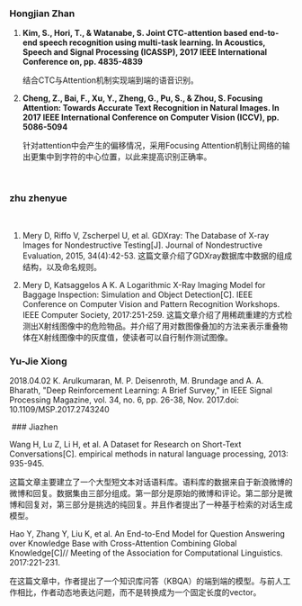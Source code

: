 
### Hongjian Zhan


<ol>
<li><b>Kim, S., Hori, T., & Watanabe, S. Joint CTC-attention based end-to-end speech recognition using multi-task learning. In Acoustics, Speech and Signal Processing (ICASSP), 2017 IEEE International Conference on, pp. 4835-4839</b></li>
 <p>结合CTC与Attention机制实现端到端的语音识别。</p>
<li><b>Cheng, Z., Bai, F., Xu, Y., Zheng, G., Pu, S., & Zhou, S. Focusing Attention: Towards Accurate Text Recognition in Natural Images. In 2017 IEEE International Conference on Computer Vision (ICCV), pp. 5086-5094</b></li>
  <p>针对attention中会产生的偏移情况，采用Focusing Attention机制让网络的输出更集中到字符的中心位置，以此来提高识别正确率。</p>
</ol>


  
  ### zhu zhenyue
  

   1. Mery D, Riffo V, Zscherpel U, et al. GDXray: The Database of X-ray Images for Nondestructive Testing[J]. Journal of Nondestructive Evaluation, 2015, 34(4):42-53. 这篇文章介绍了GDXray数据库中数据的组成结构，以及命名规则。

   2. Mery D, Katsaggelos A K. A Logarithmic X-Ray Imaging Model for Baggage Inspection: Simulation and Object Detection[C]. IEEE Conference on Computer Vision and Pattern Recognition Workshops. IEEE Computer Society, 2017:251-259. 这篇文章介绍了用稀疏重建的方式检测出X射线图像中的危险物品。并介绍了用对数图像叠加的方法来表示重叠物体在X射线图像中的灰度值，使读者可以自行制作测试图像。



  ### Yu-Jie Xiong
2018.04.02
K. Arulkumaran, M. P. Deisenroth, M. Brundage and A. A. Bharath, "Deep Reinforcement Learning: A Brief Survey," 
in IEEE Signal Processing Magazine, vol. 34, no. 6, pp. 26-38, Nov. 2017.doi: 10.1109/MSP.2017.2743240



  ### Jiazhen

Wang H, Lu Z, Li H, et al. A Dataset for Research on Short-Text Conversations[C]. empirical methods in natural language processing, 2013: 935-945.

这篇文章主要建立了一个大型短文本对话语料库。语料库的数据来自于新浪微博的微博和回复。数据集由三部分组成。第一部分是原始的微博和评论。第二部分是微博和回复对，第三部分是挑选的纯回复。并且作者提出了一种基于检索的对话生成模型。

Hao Y, Zhang Y, Liu K, et al. An End-to-End Model for Question Answering over Knowledge Base with Cross-Attention Combining Global Knowledge[C]// Meeting of the Association for Computational Linguistics. 2017:221-231.

在这篇文章中，作者提出了一个知识库问答（KBQA）的端到端的模型。与前人工作相比，作者动态地表达问题，而不是转换成为一个固定长度的vector。

